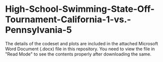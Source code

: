 # High-School-Swimming-State-Off-Tournament-California-1-vs.-Pennsylvania-5

The details of the codeset and plots are included in the attached Microsoft Word Document (.docx) file in this repository. 
You need to view the file in "Read Mode" to see the contents properly after downloading the same.

